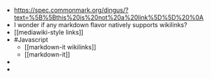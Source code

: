 - https://spec.commonmark.org/dingus/?text=%5B%5Bthis%20is%20not%20a%20link%5D%5D%20%0A
- I wonder if any markdown flavor natively supports wikilinks?
- [[mediawiki-style links]]
- #Javascript
	- [[markdown-it wikilinks]]
	- [[markdown-it]]
-
-